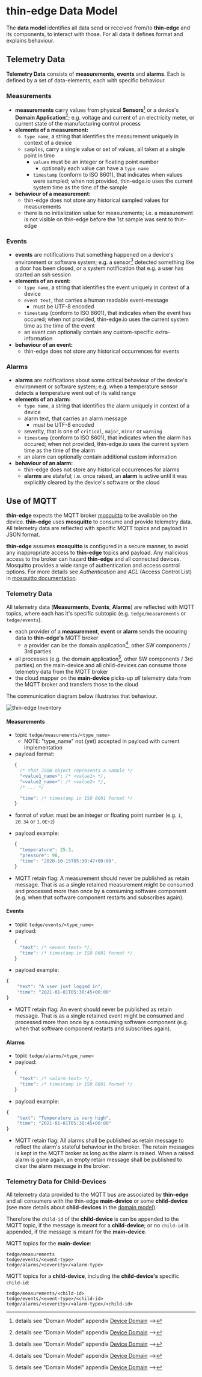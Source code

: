 
# thin-edge Data Model

The **data model** identifies all data send or received from/to **thin-edge** and its components, to interact with those.
For all data it defines format and explains behaviour.

## Telemetry Data

**Telemetry Data** consists of **measurements**, **events** and **alarms**. Each is defined by a set of data-elements, each with specific behaviour.

### Measurements
  * **measurements** carry values from physical **Sensors**[^1] or a device's **Domain Application**[^1];
    e.g. voltage and current of an electricity meter, or current state of the manufacturing control process
  * **elements of a measurement:**
    - `type name`, a string that identifies the measurement uniquely in context of a device
    - `samples`, carry a single value or set of values, all taken at a single point in time
      - `values` must be an integer or floating point number
        - optionally each value can have a `type name`
      - `timestamp` (conform to ISO 8601), that indicates when values were sampled;
         when not provided, thin-edge.io uses the current system time as the time of the sample
  * **behaviour of a measurement:**
    - thin-edge does not store any historical sampled values for measurements
    - there is no initialization value for measurements; i.e. a measurement is not visible on thin-edge before the 1st sample was sent to thin-edge

### Events
  * **events** are notifications that something happened on a device's environment or software system;
    e.g. a sensor[^1] detected something like a door has been closed,
    or a system notification that e.g. a user has started an ssh session
  * **elements of an event:**
    - `type name`, a string that identifies the event uniquely in context of a device
    - `event text`, that carries a human readable event-message
      - must be UTF-8 encoded
    - `timestamp` (conform to ISO 8601), that indicates when the event has occured;
      when not provided, thin-edge.io uses the current system time as the time of the event
    - an event can optionally contain any custom-specific extra-information
  * **behaviour of an event:**
    - thin-edge does not store any historical occurrences for events

### Alarms
  * **alarms** are notifications about some critical behaviour of the device's environment or software system;
    e.g. when a temperature sensor detects a temperature went out of its valid range
  * **elements of an alarm:**
    - `type name`, a string that identifies the alarm uniquely in context of a device
    - alarm text, that carries an alarm message
      - must be UTF-8 encoded
    - severity, that is one of  `critical`, `major`, `minor` or `warning`
    - `timestamp` (conform to ISO 8601), that indicates when the alarm has occured;
      when not provided, thin-edge.io uses the current system time as the time of the alarm
    - an alarm can optionally contain additional custom information
  * **behaviour of an alarm:**
    - thin-edge does not store any historical occurrences for alarms
    - **alarms** are stateful; i.e. once raised, an **alarm** is active until it was explicitly cleared by the device's software or the cloud

[^1]: details see "Domain Model" appendix [Device Domain](./domain-model.md#device-overview) -->

## Use of MQTT

**thin-edge** expects the MQTT broker [mosquitto](https://mosquitto.org/) to be available on the device.
**thin-edge** uses **mosquitto** to consume and provide telemetry data. All telemetry data are reflected with specific MQTT topics and payload in JSON format.

**thin-edge** assumes **mosquitto** is configured in a secure manner, to avoid any inappropriate access to **thin-edge** topics and payload.
Any malicious access to the broker can hazard **thin-edge** and all connected devices. Mosquitto provides a wide range of authentication and access control options. For more details see _Authentication_ and _ACL_ (Access Control List) in [mosquitto documentation](https://mosquitto.org/man/mosquitto-conf-5.html).

### Telemetry Data

All telemetry data (**Measurments**, **Events**, **Alarms**) are reflected with MQTT topics, where each has it's specific subtopic (e.g. `tedge/measurements` or `tedge/events`).

  * each provider of a **measurement**, **event** or **alarm** sends the occuring data to **thin-edge's** MQTT broker
    * a provider can be the domain application[^1], other SW components / 3rd parties
  * all processes (e.g. the domain application[^1], other SW components / 3rd parties) on the main-device and all child-devices can consume those telemetry data from the MQTT broker
  * the cloud mapper on the **main-device** picks-up _all_ telemetry data from the MQTT broker and transfers those to the cloud

The communication diagram below illustrates that behaviour.

![thin-edge Inventory](images/MQTT-communication.svg)



#### Measurements
  * topic `tedge/measurements/<type_name>`
    - NOTE: "type_name" not (yet) accepted in payload with current implementation
  * payload format:
```javascript
   {
     /* that JSON object represents a sample */
     "<value1_name>": /* <value1> */,
     "<value2_name>": /* <value2> */,
     /* ... */

     "time": /* timestamp in ISO 8601 format */
   }
```
  * format of _value_: must be an integer or floating point number (e.g. `1`, `20.34` or `1.0E+2`)

  * payload example:
```javascript
   {
     "temperature": 25.3,
     "pressure": 98,
     "time": "2020-10-15T05:30:47+00:00",
   }
```
  * MQTT retain flag: A measurement should never be published as retain message.
                      That is as a single retained measurement might be consumed
                      and processed more than once by a consuming software
                      component (e.g. when that software component restarts and
                      subscribes again).

#### Events
  * topic `tedge/events/<type_name>`
  * payload:
```javascript
   {
     "text": /* <event text> */,
     "time": /* timestamp in ISO 8601 format */
   }
```
  * payload example:
```javascript
{
    "text": "A user just logged in",
    "time": "2021-01-01T05:30:45+00:00"
}
```
  * MQTT retain flag: An event should never be published as retain message.
                      That is as a single retained event might be consumed
                      and processed more than once by a consuming software
                      component (e.g. when that software component restarts
                      and subscribes again).


#### Alarms
  * topic `tedge/alarms/<type_name>`
  * payload:
```javascript
   {
     "text": /* <alarm text> */,
     "time": /* timestamp in ISO 8601 format */
   }
```
  * payload example:
```javascript
{
    "text": "Temperature is very high",
    "time": "2021-01-01T05:30:45+00:00"
}
```
  * MQTT retain flag: All alarms shall be published as retain message to
                      reflect the alarm's stateful behaviour in the broker.
                      The retain messages is kept in the MQTT broker as long
                      as the alarm is raised.
                      When a raised alarm is gone again, an empty retain message
                      shall be published to clear the alarm message in the broker.

### Telemetry Data for Child-Devices

All telemetry data provided to the MQTT bus are associated by **thin-edge** and all consumers with the thin-edge **main-device** or some **child-device** (see more details about **child-devices** in the [domain model](./domain-model.md#child-devices)).

Therefore the `child-id` of the **child-device** is can be appended to the MQTT topic, if the message is meant for a **child-device**;
or no `child-id` is appended, if the message is meant for the **main-device**.

MQTT topics for the **main-device**:
```
tedge/measurements
tedge/events/<event-type>
tedge/alarms/<severity>/<alarm-type>
```

MQTT topics for a **child-device**, including the **child-device's** specific `child-id`:
```
tedge/measurements/<child-id>
tedge/events/<event-type>/<child-id>
tedge/alarms/<severity>/<alarm-type>/<child-id>
```



